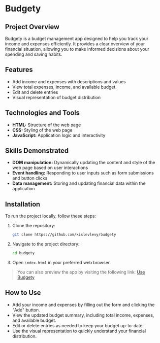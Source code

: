 # Budgety

## Project Overview

Budgety is a budget management app designed to help you track your income and expenses efficiently. It provides a clear overview of your financial situation, allowing you to make informed decisions about your spending and saving habits.

## Features

- Add income and expenses with descriptions and values
- View total expenses, income, and available budget
- Edit and delete entries
- Visual representation of budget distribution

## Technologies and Tools

- **HTML:** Structure of the web page
- **CSS:** Styling of the web page
- **JavaScript:** Application logic and interactivity

## Skills Demonstrated

- **DOM manipulation:** Dynamically updating the content and style of the web page based on user interactions
- **Event handling:** Responding to user inputs such as form submissions and button clicks
- **Data management:** Storing and updating financial data within the application

## Installation

To run the project locally, follow these steps:

1. Clone the repository:
   ```bash
   git clone https://github.com/kislevlevy/budgety
   ```
2. Navigate to the project directory:
   ```bash
   cd budgety
   ```
3. Open `index.html` in your preferred web browser.

> You can also preview the app by visiting the following link: [Use Budgety](https://kislevlevy.github.io/budgety/)

## How to Use

- Add your income and expenses by filling out the form and clicking the "Add" button.
- View the updated budget summary, including total income, expenses, and available budget.
- Edit or delete entries as needed to keep your budget up-to-date.
- Use the visual representation to quickly understand your financial distribution.
